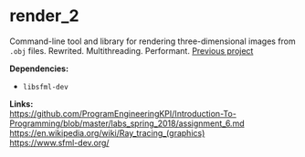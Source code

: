 # render_2

Command-line tool and library for rendering three-dimensional images from `.obj` files. Rewrited. Multithreading. Performant.
[Previous project](https://github.com/ProgramEngineeringKPI/assignment6-ambros-gordia)

**Dependencies:**  
* `libsfml-dev`

**Links:**  
https://github.com/ProgramEngineeringKPI/Introduction-To-Programming/blob/master/labs_spring_2018/assignment_6.md  
https://en.wikipedia.org/wiki/Ray_tracing_(graphics)  
https://www.sfml-dev.org/  
